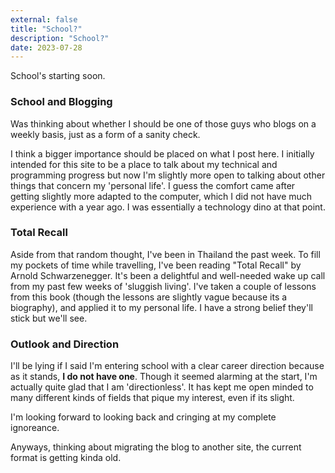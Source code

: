 ```yaml
---
external: false
title: "School?"
description: "School?"
date: 2023-07-28
---
```

School's starting soon.

### School and Blogging
Was thinking about whether I should be one of those guys who blogs on a weekly basis, just as a form of a sanity check.

I think a bigger importance should be placed on what I post here. I initially intended for this site to be a place to talk about my technical and programming progress but now I'm slightly more open to talking about other things that concern my 'personal life'. I guess the comfort came after getting slightly more adapted to the computer, which I did not have much experience with a year ago. I was essentially a technology dino at that point. 


### Total Recall 
Aside from that random thought, I've been in Thailand the past week. To fill my pockets of time while travelling, I've been reading "Total Recall" by Arnold Schwarzenegger. It's been a delightful and well-needed wake up call from my past few weeks of 'sluggish living'. I've taken a couple of lessons from this book (though the lessons are slightly vague because its a biography), and applied it to my personal life. I have a strong belief they'll stick but we'll see.

### Outlook and Direction
I'll be lying if I said I'm entering school with a clear career direction because as it stands, **I do not have one**. Though it seemed alarming at the start, I'm actually quite glad that I am 'directionless'. It has kept me open minded to many different kinds of fields that pique my interest, even if its slight.

I'm looking forward to looking back and cringing at my complete ignoreance.

Anyways, thinking about migrating the blog to another site, the current format is getting kinda old.

